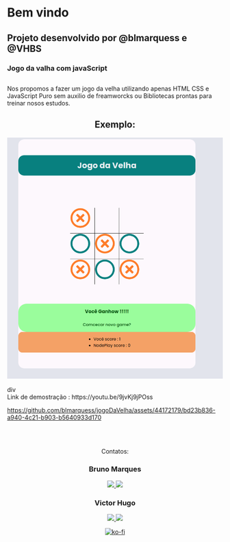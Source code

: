 # Bem vindo

## Projeto desenvolvido por @blmarquess e @VHBS

### Jogo da valha com javaScript

##

Nos propomos a fazer um jogo da velha utilizando apenas HTML CSS e JavaScript Puro sem auxilio de freamworcks ou Bibliotecas prontas para treinar nosos estudos.

<div  align="center">

## Exemplo:
![img do game](https://raw.githubusercontent.com/blmarquess/jogoDaVelha/main/gameExemple.png)

</div>
div 

<div> Link de demostração : https://youtu.be/9jvKj9jPOss 


https://github.com/blmarquess/jogoDaVelha/assets/44172179/bd23b836-a940-4c21-b903-b5640933d170



</div> <br>

<br>
<div  align="center">
<p align="center">Contatos: <br></p>

<p align="center" style="max-width: 50%;">
 <h3>Bruno Marques</h3>
  <a href="https://www.linkedin.com/in/00brunomarques/" alt="Linkedin" rel="nofollow">
  <img src="https://img.shields.io/badge/LinkedIn-%230077B5.svg?&style=flat-square&logo=linkedin&logoColor=white" style="max-width: 100%;">
  </a>
  <a href="https://github.com/blmarquess" alt="github" target="_blank">
  <img src="https://img.shields.io/badge/GitHub-000000?&style=flat-square&logo=GitHub&logoColor=white" style="max-width: 100%;">
  </a>
</p>


<p align="center">
 <h3>Victor Hugo</h3>
  <a href="https://www.linkedin.com/in/victorschlichting/" alt="Linkedin" rel="nofollow">
    <img src="https://img.shields.io/badge/LinkedIn-%230077B5.svg?&style=flat-square&logo=linkedin&logoColor=white" style="max-width: 100%;">
  </a>
  <a href="https://github.com/VHBS" alt="github" target="_blank">
  <img src="https://img.shields.io/badge/GitHub-000000?&style=flat-square&logo=GitHub&logoColor=white" style="max-width: 100%;">
  </a>
</p>
<div>

 
 <div align='center'>
		
[![ko-fi](https://ko-fi.com/img/githubbutton_sm.svg)](https://ko-fi.com/N4N2DC6XA)
		
</div>
